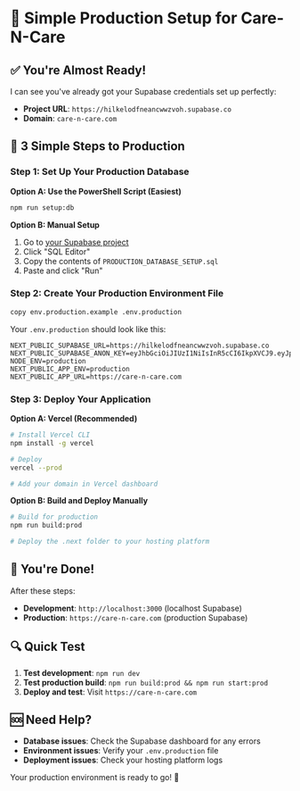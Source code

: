 # 🚀 Simple Production Setup for Care-N-Care

## ✅ You're Almost Ready!

I can see you've already got your Supabase credentials set up perfectly:
- **Project URL**: `https://hilkelodfneancwwzvoh.supabase.co`
- **Domain**: `care-n-care.com`

## 🎯 3 Simple Steps to Production

### Step 1: Set Up Your Production Database

**Option A: Use the PowerShell Script (Easiest)**
```bash
npm run setup:db
```

**Option B: Manual Setup**
1. Go to [your Supabase project](https://supabase.com/dashboard/project/hilkelodfneancwwzvoh)
2. Click "SQL Editor"
3. Copy the contents of `PRODUCTION_DATABASE_SETUP.sql`
4. Paste and click "Run"

### Step 2: Create Your Production Environment File

```bash
copy env.production.example .env.production
```

Your `.env.production` should look like this:
```env
NEXT_PUBLIC_SUPABASE_URL=https://hilkelodfneancwwzvoh.supabase.co
NEXT_PUBLIC_SUPABASE_ANON_KEY=eyJhbGciOiJIUzI1NiIsInR5cCI6IkpXVCJ9.eyJpc3MiOiJzdXBhYmFzZSIsInJlZiI6ImhpbGtlbG9kZm5lYW5jd3d6dm9oIiwicm9sZSI6ImFub24iLCJpYXQiOjE3NTkxNjk2OTEsImV4cCI6MjA3NDc0NTY5MX0.MoVQTvTpYcus2xpIZayAXxsCRgNgV8CoP69ZPd6locw
NODE_ENV=production
NEXT_PUBLIC_APP_ENV=production
NEXT_PUBLIC_APP_URL=https://care-n-care.com
```

### Step 3: Deploy Your Application

**Option A: Vercel (Recommended)**
```bash
# Install Vercel CLI
npm install -g vercel

# Deploy
vercel --prod

# Add your domain in Vercel dashboard
```

**Option B: Build and Deploy Manually**
```bash
# Build for production
npm run build:prod

# Deploy the .next folder to your hosting platform
```

## 🎉 You're Done!

After these steps:
- **Development**: `http://localhost:3000` (localhost Supabase)
- **Production**: `https://care-n-care.com` (production Supabase)

## 🔍 Quick Test

1. **Test development**: `npm run dev`
2. **Test production build**: `npm run build:prod && npm run start:prod`
3. **Deploy and test**: Visit `https://care-n-care.com`

## 🆘 Need Help?

- **Database issues**: Check the Supabase dashboard for any errors
- **Environment issues**: Verify your `.env.production` file
- **Deployment issues**: Check your hosting platform logs

Your production environment is ready to go! 🚀
